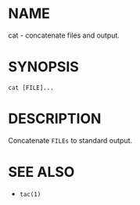 # NAME
cat - concatenate files and output.

# SYNOPSIS

    cat [FILE]...

# DESCRIPTION
Concatenate `FILEs` to standard output.

# SEE ALSO
- `tac(1)`

